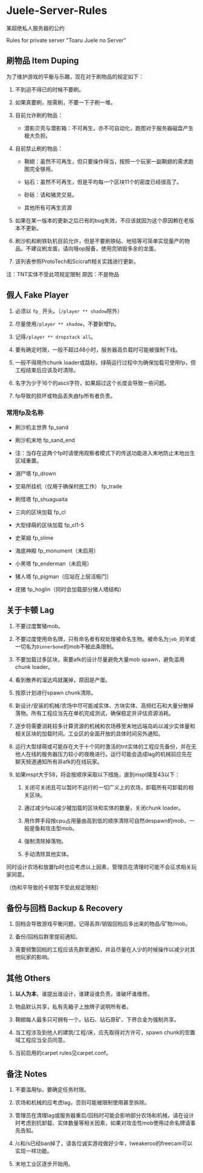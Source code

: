 # Juele-Server-Rules

某超绝私人服务器的公约

Rules for private server "Toaru Juele no Server"



## 刷物品 Item Duping

为了维护游戏的平衡与乐趣，现在对于刷物品的规定如下：

1. 不到迫不得已的时候不要刷。

2. 如果真要刷，按需刷，不要一下子刷一堆。

3. 目前允许刷的物品：

    - 潜影贝壳与潜影箱：不可再生，亦不可自动化，跑图对于服务器磁盘产生极大负担。
    
4. 目前禁止刷的物品：

     - 鞘翅：虽然不可再生，但只要操作得当，按照一个玩家一副鞘翅的需求跑图完全够用。
     
     - 钻石：虽然不可再生，但是平均每一个区块11个的密度已经很高了。
     
     - 砂砾：请和猪灵交易。
     
     - 其他所有可再生资源

5. 如果在某一版本的更新之后已有的bug失效，不应该就因为这个原因赖在老版本不更新。

6. 刷沙机和刷铁轨机目前允许，但是不要刷铁砧、地毯等可简单实现量产的物品。不建议刷龙蛋，请向哦op报备，使用完销毁多余的龙蛋。

7. 该列表参照ProtoTech和Scicraft相关实践进行更新。

注：TNT实体不受此项规定限制 原因：不是物品



## 假人 Fake Player

1. 必须以 `fp_` 开头。（`/player ** shadow`除外）

2. 尽量使用`/player ** shadow`，不要新增fp。

3. 记得`/player ** dropstack all`。

4. 要有确定时限，一般不超过48小时，服务器高负载时可能被强制下线。

5. 一般不得用作chunk loader或路标，绿萌运行过程中为确保加载可使用fp，但工程结束后应该及时清除。

6. 名字为少于16个的ascii字符，如果超过这个长度会导致一些问题。

7. fp导致的损坏或物品丢失由fp所有者负责。

### 常用fp及名称

- 刷沙机主世界 fp_sand

- 刷沙机末地 fp_sand_end

- 注：当存在这两个fp时请使用观察者模式下的传送功能进入末地防止末地出生区域重置。

- 溺尸塔 fp_drown

- 交易所挂机（仅用于确保村民工作） fp_trade

- 刷怪塔 fp_shuaguaita

- 三向的区块加载 fp_cl

- 大型绿萌的区块加载 fp_cl1-5

- 史莱姆 fp_slime

- 海底神殿 fp_monument（未启用）

- 小黑塔 fp_enderman（未启用）

- 猪人塔 fp_pigman（应站在上层活板门）

- 疣猪 fp_hoglin（同时会加载部分猪人塔结构）



## 关于卡顿 Lag

1. 不要过度繁殖mob。

2. 不要过度使用命名牌，只有命名者有权处理被命名生物。被命名为`jeb_`的羊或一切名为`Dinnerbone`的mob不被此条限制。

3. 不要加载过多区块，需要afk的设计尽量避免大量mob spawn，避免滥用chunk loader。

4. 看到散养的溜达鸡就屠掉，原因是产蛋。

5. 按原计划进行spawn chunk清除。

6. 新设计/安装的机械/农场中尽可能减实体、方块实体、高频红石和大量分散掉落物。所有工程应当先在单机完成测试，确保稳定并评估资源消耗。

7. 逐步将需要消耗较多计算资源的机械和农场移至末地远端岛屿以减少实体量和相关区块的加载时间。工业区的全面开放的具体时间另外通知。

8. 运行大型绿萌或可能存在大于十个同时激活的tnt实体的工程应先备份，并在无他人在线的服务器压力较小的夜晚进行。运行可能会造成lag的机械前应先在聊天频道通知所有非afk的在线玩家。

9. 如果mspt大于58，将会按顺序采取以下措施，直到mspt降至43以下：

    1. 关闭可关闭且可以暂时不运行的一切广义上的农场，卸载所有可卸载的相关区块。
    
    2. 通过减少fp以减少被加载的区块和实体的数量，关闭chunk loader。
    
    3. 用作弊手段按cpu占用量由高到低的顺序清除可自然despawn的mob，一般是鱼和攻击型mob。
    
    4. 强制清除掉落物。
    
    5. 手动清除其他实体。

同时设计农场和放置fp时也应考虑以上因素，管理员在清理时可能不会征求相关玩家同意。

（伪和平导致的卡顿暂不受此规定限制）



## 备份与回档 Backup & Recovery

1. 回档会导致游戏平衡问题，记得丢弃/销毁回档后多出来的物品/矿物/mob。

2. 备份/回档后群里提前通知。

3. 需要频繁回档的工程应该先群里通知，并且尽量在人少的时候操作以减少对其他玩家的影响。



## 其他 Others

1. **以人为本**，谁提出谁设计，谁建设谁负责，谁破坏谁维修。

2. 物品默认共享，私有先箱子上放牌子说明所有者。

3. 鞘翅每人最多只可拥有一个。钻石、钻石原矿、下界合金为强制共享。

4. 当工程涉及到他人的建筑/工程/床，应先取得对方许可，spawn chunk的空置域工程应当全员同意。

5. 当前启用的carpet rules见carpet.conf。



## 备注 Notes

1. 不要滥用fp，要确定任务时限。

2. 农场和机械的应考虑lag，否则可能被限制使用甚至拆除。

3. 管理员在清理lag或服务器重启/回档时可能会影响部分农场和机械，请在设计时考虑到抗卸载、实体数量等相关因素，如果对攻击性mob使用过命名牌请事先告知。

4. /c和/s已经ban掉了，请各位诚实游戏做好少年，tweakeroo的freecam可以实现一样功能。

5. 末地工业区逐步开始用。
